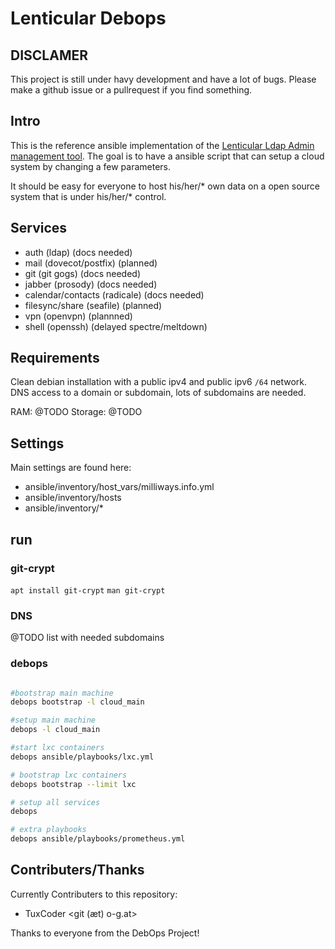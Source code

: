 # Lenticular Debops

## DISCLAMER

This project is still under havy development and have a lot of bugs.
Please make a github issue or a pullrequest if you find something.

## Intro

This is the reference ansible implementation of the [Lenticular Ldap Admin management tool](https://github.com/LenticularCloud/Cloud-Ldap-Admin).
The goal is to have a ansible script that can setup a cloud system by changing a few parameters.

It should be easy for everyone to host his/her/* own data on a open source system that is under his/her/* control.

## Services

 * auth (ldap) (docs needed)
 * mail (dovecot/postfix) (planned)
 * git (git gogs)  (docs needed)
 * jabber (prosody) (docs needed)
 * calendar/contacts (radicale) (docs needed)
 * filesync/share (seafile) (planned)
 * vpn (openvpn) (plannned)
 * shell (openssh) (delayed spectre/meltdown)

## Requirements

Clean debian installation with a public ipv4 and public ipv6 `/64` network.
DNS access to a domain or subdomain, lots of subdomains are needed.

RAM: @TODO
Storage: @TODO

## Settings

Main settings are found here:

 * ansible/inventory/host_vars/milliways.info.yml
 * ansible/inventory/hosts
 * ansible/inventory/*

## run

### git-crypt

`apt install git-crypt`
`man git-crypt`

### DNS

@TODO list with needed subdomains

### debops

```bash

#bootstrap main machine
debops bootstrap -l cloud_main

#setup main machine
debops -l cloud_main

#start lxc containers
debops ansible/playbooks/lxc.yml

# bootstrap lxc containers
debops bootstrap --limit lxc

# setup all services
debops

# extra playbooks
debops ansible/playbooks/prometheus.yml
```

## Contributers/Thanks

Currently Contributers to this repository:

 * TuxCoder <git (æt) o-g.at>

Thanks to everyone from the DebOps Project!

